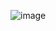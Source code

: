![image](https://github.com/gurmindersingh5/terraform_prod_project/assets/123150161/f71c8cac-8daa-4cde-9dc5-6ba933205a86)
